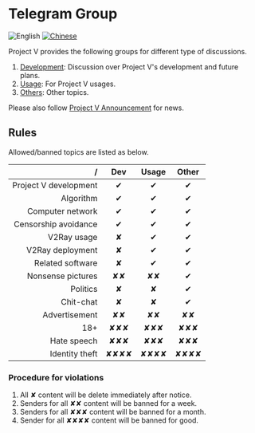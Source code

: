 # Telegram Group

![English](../resources/englishc.svg) [![Chinese](../resources/chinese.svg)](https://www.v2ray.com/chapter_00/tg.html)

Project V provides the following groups for different type of discussions.

1. [Development](https://t.me/joinchat/DNcazUMxm77Jt0LQuwiGAQ): Discussion over Project V's development and future plans.
1. [Usage](https://telegram.me/projectv2ray): For Project V usages.
1. [Others](https://t.me/joinchat/DNcazUIYaH80uVfeS716jg): Other topics.

Please also follow [Project V Announcement](https://t.me/v2msg) for news.

## Rules

Allowed/banned topics are listed as below.

  / | Dev | Usage | Other
-------:|:-------:|:----:|:----:
Project V development|&#10004;|&#10004;|&#10004;
Algorithm | &#10004;|&#10004;|&#10004;
Computer network|&#10004;|&#10004;|&#10004;
Censorship avoidance|&#10004;|&#10004;|&#10004;
V2Ray usage|&#10008;|&#10004;|&#10004;
V2Ray deployment|&#10008;|&#10004;|&#10004;
Related software|&#10008;|&#10004;|&#10004;
Nonsense pictures|&#10008;&#10008;|&#10008;&#10008;|&#10004;
Politics|&#10008;|&#10008;|&#10004;
Chit-chat|&#10008;|&#10008;|&#10004;
Advertisement|&#10008;&#10008;|&#10008;&#10008;|&#10008;&#10008;
18+|&#10008;&#10008;&#10008;|&#10008;&#10008;&#10008;|&#10008;&#10008;&#10008;
Hate speech|&#10008;&#10008;&#10008;|&#10008;&#10008;&#10008;|&#10008;&#10008;&#10008;
Identity theft|&#10008;&#10008;&#10008;&#10008;|&#10008;&#10008;&#10008;&#10008;|&#10008;&#10008;&#10008;&#10008;

### Procedure for violations

1. All &#10008; content will be delete immediately after notice.
1. Senders for all &#10008;&#10008; content will be banned for a week.
1. Senders for all &#10008;&#10008;&#10008; content will be banned for a month.
1. Sender for all &#10008;&#10008;&#10008;&#10008; content will be banned for good.
